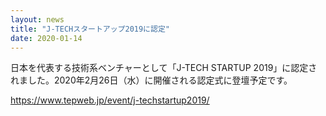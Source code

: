 ```yaml
---
layout: news
title: "J-TECHスタートアップ2019に認定"
date: 2020-01-14
---
```


日本を代表する技術系ベンチャーとして「J-TECH STARTUP 2019」に認定されました。2020年2月26日（水）に開催される認定式に登壇予定です。

https://www.tepweb.jp/event/j-techstartup2019/  